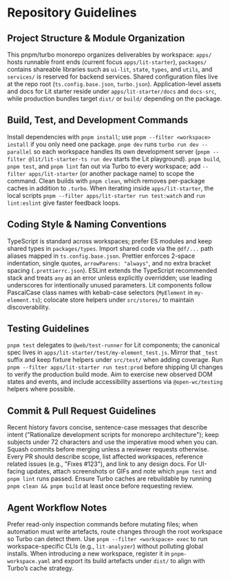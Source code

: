 # Repository Guidelines

## Project Structure & Module Organization
This pnpm/turbo monorepo organizes deliverables by workspace: `apps/` hosts runnable front ends (current focus `apps/lit-starter`), `packages/` contains shareable libraries such as `ui-lit`, `state`, `types`, and `utils`, and `services/` is reserved for backend services. Shared configuration files live at the repo root (`ts.config.base.json`, `turbo.json`). Application-level assets and docs for Lit starter reside under `apps/lit-starter/docs` and `docs-src`, while production bundles target `dist/` or `build/` depending on the package.

## Build, Test, and Development Commands
Install dependencies with `pnpm install`; use `pnpm --filter <workspace> install` if you only need one package. `pnpm dev` runs `turbo run dev --parallel` so each workspace handles its own development server (`pnpm --filter @lit/lit-starter-ts run dev` starts the Lit playground). `pnpm build`, `pnpm test`, and `pnpm lint` fan out via Turbo to every workspace; add `--filter apps/lit-starter` (or another package name) to scope the command. Clean builds with `pnpm clean`, which removes per-package caches in addition to `.turbo`. When iterating inside `apps/lit-starter`, the local scripts `pnpm --filter apps/lit-starter run test:watch` and `run lint:eslint` give faster feedback loops.

## Coding Style & Naming Conventions
TypeScript is standard across workspaces; prefer ES modules and keep shared types in `packages/types`. Import shared code via the `@df/...` path aliases mapped in `ts.config.base.json`. Prettier enforces 2-space indentation, single quotes, `arrowParens: "always"`, and no extra bracket spacing (`.prettierrc.json`). ESLint extends the TypeScript recommended stack and treats `any` as an error unless explicitly overridden; use leading underscores for intentionally unused parameters. Lit components follow PascalCase class names with kebab-case selectors (`MyElement` in `my-element.ts`); colocate store helpers under `src/stores/` to maintain discoverability.

## Testing Guidelines
`pnpm test` delegates to `@web/test-runner` for Lit components; the canonical spec lives in `apps/lit-starter/test/my-element_test.js`. Mirror that `_test` suffix and keep fixture helpers under `src/test/` when adding coverage. Run `pnpm --filter apps/lit-starter run test:prod` before shipping UI changes to verify the production build mode. Aim to exercise new observed DOM states and events, and include accessibility assertions via `@open-wc/testing` helpers where possible.

## Commit & Pull Request Guidelines
Recent history favors concise, sentence-case messages that describe intent ("Rationalize development scripts for monorepo architecture"); keep subjects under 72 characters and use the imperative mood when you can. Squash commits before merging unless a reviewer requests otherwise. Every PR should describe scope, list affected workspaces, reference related issues (e.g., "Fixes #123"), and link to any design docs. For UI-facing updates, attach screenshots or GIFs and note which `pnpm test` and `pnpm lint` runs passed. Ensure Turbo caches are rebuildable by running `pnpm clean && pnpm build` at least once before requesting review.

## Agent Workflow Notes
Prefer read-only inspection commands before mutating files; when automation must write artefacts, route changes through the root workspace so Turbo can detect them. Use `pnpm --filter <workspace> exec` to run workspace-specific CLIs (e.g., `lit-analyzer`) without polluting global installs. When introducing a new workspace, register it in `pnpm-workspace.yaml` and export its build artefacts under `dist/` to align with Turbo’s cache strategy.
